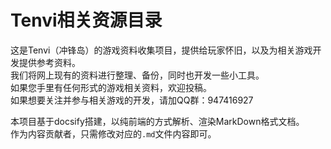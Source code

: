 # Tenvi相关资源目录

这是Tenvi（冲锋岛）的游戏资料收集项目，提供给玩家怀旧，以及为相关游戏开发提供参考资料。  
我们将网上现有的资料进行整理、备份，同时也开发一些小工具。  
如果您手里有任何形式的游戏相关资料，欢迎投稿。  
如果想要关注并参与相关游戏的开发，请加QQ群：947416927  

本项目基于docsify搭建，以纯前端的方式解析、渲染MarkDown格式文档。  
作为内容贡献者，只需修改对应的`.md`文件内容即可。